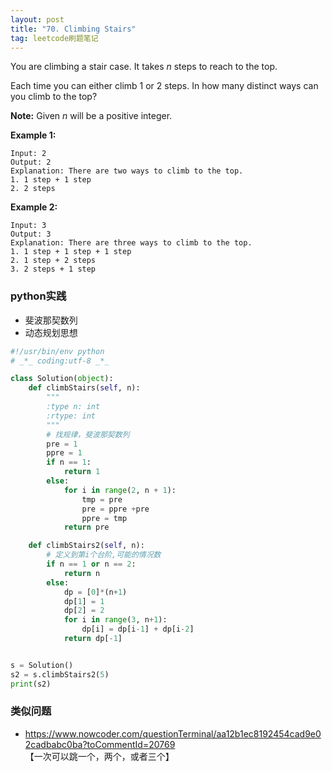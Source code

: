 ```yaml
---
layout: post
title: "70. Climbing Stairs"
tag: leetcode刷题笔记
---
```


You are climbing a stair case. It takes *n* steps to reach to the top.

Each time you can either climb 1 or 2 steps. In how many distinct ways can you climb to the top?

**Note:** Given *n* will be a positive integer.

**Example 1:**

```
Input: 2
Output: 2
Explanation: There are two ways to climb to the top.
1. 1 step + 1 step
2. 2 steps
```

**Example 2:**

```
Input: 3
Output: 3
Explanation: There are three ways to climb to the top.
1. 1 step + 1 step + 1 step
2. 1 step + 2 steps
3. 2 steps + 1 step
```

### **python实践**

- 斐波那契数列
- 动态规划思想

~~~python
#!/usr/bin/env python
# _*_ coding:utf-8 _*_

class Solution(object):
    def climbStairs(self, n):
        """
        :type n: int
        :rtype: int
        """
        # 找规律，斐波那契数列
        pre = 1
        ppre = 1
        if n == 1:
            return 1
        else:
            for i in range(2, n + 1):
                tmp = pre
                pre = ppre +pre
                ppre = tmp
            return pre

    def climbStairs2(self, n):
        # 定义到第i个台阶,可能的情况数
        if n == 1 or n == 2:
            return n
        else:
            dp = [0]*(n+1)
            dp[1] = 1
            dp[2] = 2
            for i in range(3, n+1):
                dp[i] = dp[i-1] + dp[i-2]
            return dp[-1]


s = Solution()
s2 = s.climbStairs2(5)
print(s2)
~~~

### **类似问题**

- <https://www.nowcoder.com/questionTerminal/aa12b1ec8192454cad9e02cadbabc0ba?toCommentId=20769> 【一次可以跳一个，两个，或者三个】

